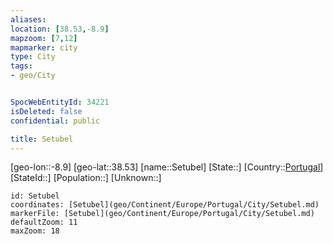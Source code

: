 ```yaml
---
aliases: 
location: [38.53,-8.9]
mapzoom: [7,12] 
mapmarker: city 
type: City
tags:
- geo/City


SpocWebEntityId: 34221
isDeleted: false
confidential: public

title: Setubel
---
```

[geo-lon::-8.9]
[geo-lat::38.53]
[name::Setubel]
[State::]
[Country::[Portugal](geo/Continent/Europe/Portugal.md)]
[StateId::]
[Population::]
[Unknown::]


```leaflet
id: Setubel
coordinates: [Setubel](geo/Continent/Europe/Portugal/City/Setubel.md)
markerFile: [Setubel](geo/Continent/Europe/Portugal/City/Setubel.md)
defaultZoom: 11 
maxZoom: 18
```


